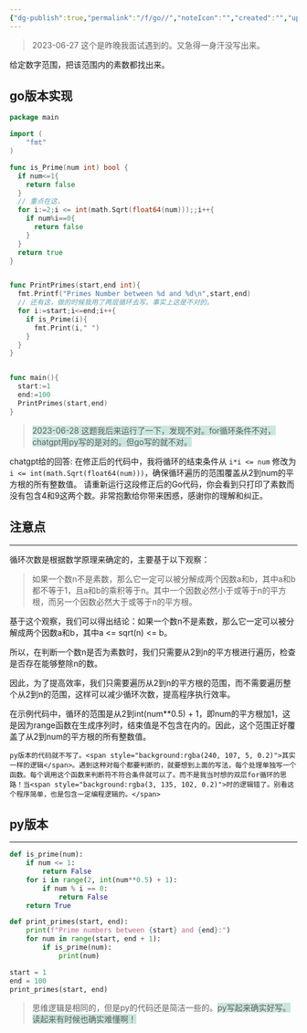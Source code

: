 ```yaml
---
{"dg-publish":true,"permalink":"/f/go//","noteIcon":"","created":"","updated":""}
---
```


> 2023-06-27  这个是昨晚我面试遇到的。又急得一身汗没写出来。

给定数字范围，把该范围内的素数都找出来。

go版本实现
---
```go
package main

import (
	"fmt"
)

func is_Prime(num int) bool {
  if num<=1{
    return false
  }
  // 重点在这，
  for i:=2;i <= int(math.Sqrt(float64(num)));;i++{
    if num%i==0{
      return false
    }
  }
  return true
}


func PrintPrimes(start,end int){
  fmt.Printf("Primes Number between %d and %d\n",start,end)
  // 还有这，做的时候我用了两层循环去写。事实上这是不对的。
  for i:=start;i<=end;i++{
    if is_Prime(i){
      fmt.Print(i," ")
    }
  }
}


func main(){
  start:=1
  end:=100
  PrintPrimes(start,end)
}
```
><span style="background:rgba(3, 135, 102, 0.2)">2023-06-28  这题我后来运行了一下，发现不对。for循环条件不对，chatgpt用py写的是对的。但go写的就不对。</span>

chatgpt给的回答:
在修正后的代码中，我将循环的结束条件从 `i*i <= num` 修改为 `i <= int(math.Sqrt(float64(num)))`，确保循环遍历的范围覆盖从2到num的平方根的所有整数值。
请重新运行这段修正后的Go代码，你会看到只打印了素数而没有包含4和9这两个数。非常抱歉给你带来困惑，感谢你的理解和纠正。


## 注意点
---
循环次数是根据数学原理来确定的，主要基于以下观察：

>如果一个数n不是素数，那么它一定可以被分解成两个因数a和b，其中a和b都不等于1，且a和b的乘积等于n。其中一个因数必然小于或等于n的平方根，而另一个因数必然大于或等于n的平方根。 

基于这个观察，我们可以得出结论：如果一个数n不是素数，那么它一定可以被分解成两个因数a和b，其中a <= sqrt(n) <= b。

所以，在判断一个数n是否为素数时，我们只需要从2到n的平方根进行遍历，检查是否存在能够整除n的数。

因此，为了提高效率，我们只需要遍历从2到n的平方根的范围，而不需要遍历整个从2到n的范围，这样可以减少循环次数，提高程序执行效率。

在示例代码中，循环的范围是从2到int(num**0.5) + 1，即num的平方根加1，这是因为range函数在生成序列时，结束值是不包含在内的。因此，这个范围正好覆盖了从2到num的平方根的所有整数值。

```ad-tip
py版本的代码就不写了。<span style="background:rgba(240, 107, 5, 0.2)">其实一样的逻辑</span>。遇到这种对每个都要判断的，就要想到上面的写法，每个处理单独写一个函数。每个调用这个函数来判断符不符合条件就可以了。而不是我当时想的双层for循环的思路！当<span style="background:rgba(3, 135, 102, 0.2)">时的逻辑错了。别看这个程序简单，也是包含一定编程逻辑的。</span>
```

## py版本
---
```python
def is_prime(num):
    if num <= 1:
        return False
    for i in range(2, int(num**0.5) + 1):
        if num % i == 0:
            return False
    return True

def print_primes(start, end):
    print(f"Prime numbers between {start} and {end}:")
    for num in range(start, end + 1):
        if is_prime(num):
            print(num)

start = 1
end = 100
print_primes(start, end)
```

> 思维逻辑是相同的，但是py的代码还是简洁一些的。<span style="background:rgba(3, 135, 102, 0.2)">py写起来确实好写。读起来有时候也确实难懂啊！</span>
